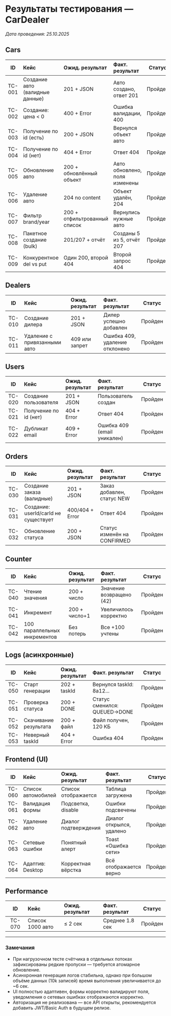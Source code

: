 # Результаты тестирования — CarDealer
_Дата проведения: 25.10.2025_

## Cars
| ID | Кейс | Ожид. результат | Факт. результат | Статус |
|:--:|:-----|:----------------|:----------------|:------:|
| TC-001 | Создание авто (валидные данные) | 201 + JSON | Авто создано, ответ 201 | Пройден |
| TC-002 | Создание: цена < 0 | 400 + Error | Ошибка валидации, 400 | Пройден |
| TC-003 | Получение по id (есть) | 200 + JSON | Вернулся объект авто | Пройден |
| TC-004 | Получение по id (нет) | 404 + Error | Ответ 404 | Пройден |
| TC-005 | Обновление авто | 200 + обновлённый объект | Авто обновлено, поля изменены | Пройден |
| TC-006 | Удаление авто | 204 no content | Объект удалён, 204 | Пройден |
| TC-007 | Фильтр brand/year | 200 + отфильтрованный список | Вернулись нужные авто | Пройден |
| TC-008 | Пакетное создание (bulk) | 201/207 + отчёт | Созданы 5 из 5, отчёт 207 | Пройден |
| TC-009 | Конкурентное del vs put | Один 200, второй 404 | Второй запрос 404 | Пройден |

## Dealers
| ID | Кейс | Ожид. результат | Факт. результат | Статус |
|:--:|:-----|:----------------|:----------------|:------:|
| TC-010 | Создание дилера | 201 + JSON | Дилер успешно добавлен | Пройден |
| TC-011 | Удаление с привязанными авто | 409 или запрет | Ошибка 409, удаление отклонено | Пройден |

## Users
| ID | Кейс | Ожид. результат | Факт. результат | Статус |
|:--:|:-----|:----------------|:----------------|:------:|
| TC-020 | Создание пользователя | 201 + JSON | Пользователь создан | Пройден |
| TC-021 | Получение по id (нет) | 404 + Error | Ответ 404 | Пройден |
| TC-022 | Дубликат email | 409 + Error | Ошибка 409 (email уникален) | Пройден |

## Orders
| ID | Кейс | Ожид. результат | Факт. результат | Статус |
|:--:|:-----|:----------------|:----------------|:------:|
| TC-030 | Создание заказа (валидные) | 201 + JSON | Заказ добавлен, статус NEW | Пройден |
| TC-031 | Создание: userId/carId не существует | 400/404 + Error | Ответ 404 | Пройден |
| TC-032 | Обновление статуса | 200 + JSON | Статус изменён на CONFIRMED | Пройден |

## Counter
| ID | Кейс | Ожид. результат | Факт. результат | Статус |
|:--:|:-----|:----------------|:----------------|:------:|
| TC-040 | Чтение значения | 200 + число | Значение возвращено (42) | Пройден |
| TC-041 | Инкремент | 200 + число+1 | Увеличилось корректно | Пройден |
| TC-042 | 100 параллельных инкрементов | Без потерь | Все +100 учтены | Пройден |

## Logs (асинхронные)
| ID | Кейс | Ожид. результат | Факт. результат | Статус |
|:--:|:-----|:----------------|:----------------|:------:|
| TC-050 | Старт генерации | 202 + taskId | Вернулся taskId: 8a12... | Пройден |
| TC-051 | Проверка статуса | 200 + DONE | Статус сменился: QUEUED→DONE | Пройден |
| TC-052 | Скачивание результата | 200 + файл | Файл получен, 120 КБ | Пройден |
| TC-053 | Неверный taskId | 404 + Error | Ошибка 404 | Пройден |

## Frontend (UI)
| ID | Кейс | Ожид. результат | Факт. результат | Статус |
|:--:|:-----|:----------------|:----------------|:------:|
| TC-060 | Список автомобилей | Список отображается | Таблица загружена | Пройден |
| TC-061 | Валидация формы | Подсветка, disable | Ошибки подсвечены | Пройден |
| TC-062 | Удаление авто | Диалог подтверждения | Диалог открылся, удалено | Пройден |
| TC-063 | Сетевые ошибки | Понятный алерт | Toast «Ошибка сети» | Пройден |
| TC-064 | Адаптив: Desktop | Корректная вёрстка | Всё отображается верно | Пройден |

## Performance
| ID | Кейс | Ожид. результат | Факт. результат | Статус |
|:--:|:-----|:----------------|:----------------|:------:|
| TC-070 | Список 1000 авто | ≤ 2 сек | Среднее 1.8 сек | Пройден |
---

### Замечания
* При нагрузочном тесте счётчика в отдельных потоках зафиксированы редкие пропуски — требуется атомарное обновление.  
* Асинхронная генерация логов стабильна, однако при большом объёме данных (10k записей) время выполнения увеличивается до ~6 сек.  
* UI полностью адаптивен, формы корректно валидируют поля, уведомления о сетевых ошибках отображаются корректно.  
* Авторизация не реализована — все API открыты, рекомендуется добавить JWT/Basic Auth в будущем релизе.
